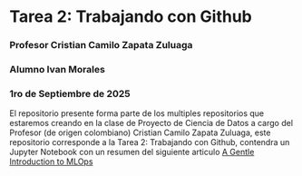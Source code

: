 # Tarea 2: Trabajando con Github
### Profesor Cristian Camilo Zapata Zuluaga
### Alumno Ivan Morales
### 1ro de Septiembre de 2025

El repositorio presente forma parte de los multiples repositorios que estaremos creando en la clase de Proyecto de Ciencia de Datos a cargo del Profesor (de origen colombiano) Cristian Camilo Zapata Zuluaga, este repositorio corresponde a la Tarea 2: Trabajando con Github, contendra un Jupyter Notebook con un resumen del siguiente articulo [A Gentle Introduction to MLOps](https://towardsdatascience.com/a-gentle-introduction-to-mlops-7d64a3e890ff/)